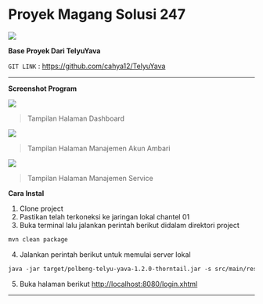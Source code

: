 # Proyek Magang Solusi 247

![](https://2.bp.blogspot.com/-4Av2i7CCtTE/VV9OiK1bpdI/AAAAAAAAAHA/pzuaUYRuKYo/s1600/solusi.png)

**Base Proyek Dari TelyuYava**

`GIT LINK` : <https://github.com/cahya12/TelyuYava>

----

**Screenshot Program**


![](https://raw.githubusercontent.com/yukorengan/yava30/master/Screenshot%20from%202019-12-26%2015-54-36.png)
> Tampilan Halaman Dashboard


![](https://raw.githubusercontent.com/yukorengan/yava30/master/Screenshot%20from%202019-12-26%2015-59-11.png)
> Tampilan Halaman Manajemen Akun Ambari


![](https://raw.githubusercontent.com/yukorengan/yava30/master/Screenshot%20from%202019-12-26%2016-05-42.png)
> Tampilan Halaman Manajemen Service

**Cara Instal**
                
1. Clone project
2. Pastikan telah terkoneksi ke jaringan lokal chantel 01
3. Buka terminal lalu jalankan perintah berikut didalam direktori project
```html
mvn clean package
```
4. Jalankan perintah berikut untuk memulai server lokal
```html
java -jar target/polbeng-telyu-yava-1.2.0-thorntail.jar -s src/main/resources/project-default.yaml
```       
5. Buka halaman berikut <http://localhost:8080/login.xhtml>
----

